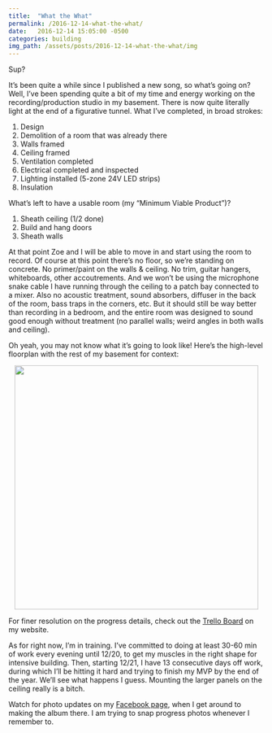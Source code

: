 ```yaml
---
title:  "What the What"
permalink: /2016-12-14-what-the-what/
date:   2016-12-14 15:05:00 -0500
categories: building
img_path: /assets/posts/2016-12-14-what-the-what/img
---
```


Sup?

It’s been quite a while since I published a new song, so what’s going on? Well, I’ve been spending quite a bit of my time and energy working on the recording/production studio in my basement. There is now quite literally light at the end of a figurative tunnel. What I’ve completed, in broad strokes:

1. Design
2. Demolition of a room that was already there
3. Walls framed
4. Ceiling framed
5. Ventilation completed
6. Electrical completed and inspected
7. Lighting installed (5-zone 24V LED strips)
8. Insulation

What’s left to have a usable room (my “Minimum Viable Product”)?

1. Sheath ceiling (1/2 done)
2. Build and hang doors
3. Sheath walls

At that point Zoe and I will be able to move in and start using the room to record. Of course at this point there’s no floor, so we’re standing on concrete. No primer/paint on the walls & ceiling. No trim, guitar hangers, whiteboards, other accoutrements. And we won’t be using the microphone snake cable I have running through the ceiling to a patch bay connected to a mixer. Also no acoustic treatment, sound absorbers, diffuser in the back of the room, bass traps in the corners, etc. But it should still be way better than recording in a bedroom, and the entire room was designed to sound good enough without treatment (no parallel walls; weird angles in both walls and ceiling).

Oh yeah, you may not know what it’s going to look like! Here’s the high-level floorplan with the rest of my basement for context:

<p align="center"><img src="{{ page.img_path }}/studio_floorplan.png" width="480" /></p>

For finer resolution on the progress details, check out the [Trello Board](http://briangraymusic.com/?toptab=3) on my website.

As for right now, I’m in training. I’ve committed to doing at least 30-60 min of work every evening until 12/20, to get my muscles in the right shape for intensive building. Then, starting 12/21, I have 13 consecutive days off work, during which I’ll be hitting it hard and trying to finish my MVP by the end of the year. We’ll see what happens I guess. Mounting the larger panels on the ceiling really is a bitch.

Watch for photo updates on my [Facebook page](https://www.facebook.com/bgraymusic), when I get around to making the album there. I am trying to snap progress photos whenever I remember to.
